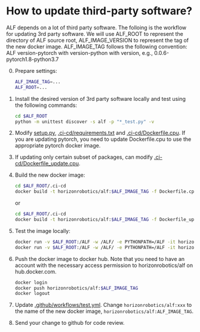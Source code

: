 # How to update third-party software?

ALF depends on a lot of third party software. The folloing is the workflow for
updating 3rd party software. We will use ALF_ROOT to represent the directory of
ALF source root, ALF_IMAGE_VERSION to represent the tag of the new docker image.
ALF_IMAGE_TAG follows the following convention:
ALF version-pytorch with version-python with version, e.g., 0.0.6-pytorch1.8-python3.7


0. Prepare settings:
   ```bash
   ALF_IMAGE_TAG=...
   ALF_ROOT=...
   ```
1. Install the desired version of 3rd party software locally and test using
   the following commands:
   ```bash
   cd $ALF_ROOT
   python -m unittest discover -s alf -p "*_test.py" -v
   ```
2. Modify [setup.py](../../setup.py), [.ci-cd/requirements.txt](../../.ci-cd/requirements.txt) and [.ci-cd/Dockerfile.cpu](../../.ci-cd/Dockerfile.cpu). If you are updating pytorch, you need to update Dockerfile.cpu to use the appropriate pytorch docker image.
3. If updating only certain subset of packages, can modify [.ci-cd/Dockerfile_update.cpu](../../.ci-cd/Dockerfile_update.cpu).
4. Build the new docker image:
   ```bash
   cd $ALF_ROOT/.ci-cd
   docker build -t horizonrobotics/alf:$ALF_IMAGE_TAG -f Dockerfile.cpu .
   ```
   or
   ```bash
   cd $ALF_ROOT/.ci-cd
   docker build -t horizonrobotics/alf:$ALF_IMAGE_TAG -f Dockerfile_update.cpu .
   ```


5. Test the image locally:
   ```bash
   docker run -v $ALF_ROOT:/ALF -w /ALF/ -e PYTHONPATH=/ALF -it horizonrobotics/alf:$ALF_IMAGE_TAG /ALF/.ci-cd/build.sh check_style
   docker run -v $ALF_ROOT:/ALF -w /ALF/ -e PYTHONPATH=/ALF -it horizonrobotics/alf:$ALF_IMAGE_TAG /ALF/.ci-cd/build.sh test
   ```
6. Push the docker image to docker hub. Note that you need to have an account
   with the necessary access permission to horizonrobotics/alf on hub.docker.com.
   ```bash
   docker login
   docker push horizonrobotics/alf:$ALF_IMAGE_TAG
   docker logout
   ```
7. Update [.github/workflows/test.yml](../../.github/workflows/test.yml).
   Change `horizonrobotics/alf:xxx` to the name of the new docker image,
   `horizonrobotics/alf:ALF_IMAGE_TAG`.
8. Send your change to github for code review.
